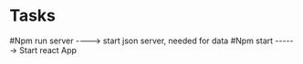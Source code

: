 # Tasks
#Npm run server ----> start json server, needed for data
#Npm start ------> Start react App
